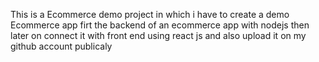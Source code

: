 This is a Ecommerce demo project in which i have to create a demo Ecommerce app firt the backend of an ecommerce app with nodejs then later on connect it with front end using react js and also upload it on my github account publicaly
